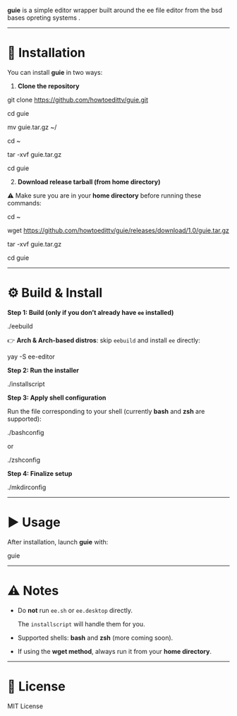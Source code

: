 **guie** is a simple editor wrapper built around the ee file editor from the bsd bases opreting systems .  


---

# 🚀 Installation


You can install **guie** in two ways:



1. **Clone the repository**  


git clone https://github.com/howtoedittv/guie.git  


cd guie  


mv guie.tar.gz ~/  


cd ~  


tar -xvf guie.tar.gz  


cd guie  



2. **Download release tarball (from home directory)**  


⚠️ Make sure you are in your **home directory** before running these commands:  


cd ~  


wget https://github.com/howtoedittv/guie/releases/download/1.0/guie.tar.gz  


tar -xvf guie.tar.gz  


cd guie  



---

# ⚙️ Build & Install



**Step 1: Build (only if you don’t already have `ee` installed)**  


./eebuild  


👉 **Arch & Arch-based distros**: skip `eebuild` and install `ee` directly:  


yay -S ee-editor  



**Step 2: Run the installer**  


./installscript  



**Step 3: Apply shell configuration**  


Run the file corresponding to your shell (currently **bash** and **zsh** are supported):  


./bashconfig  


or  


./zshconfig  



**Step 4: Finalize setup**  


./mkdirconfig  



---

# ▶️ Usage


After installation, launch **guie** with:  


guie  



---

# ⚠️ Notes


- Do **not** run `ee.sh` or `ee.desktop` directly.  

  The `installscript` will handle them for you.  


- Supported shells: **bash** and **zsh** (more coming soon).  


- If using the **wget method**, always run it from your **home directory**.  



---

# 📜 License


MIT License
